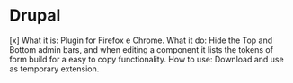 # Drupal
[x] What it is: Plugin for Firefox e Chrome.
What it do: Hide the Top and Bottom admin bars, and when editing a component it lists the tokens of form build for a easy to copy functionality.
How to use: Download and use as temporary extension.
